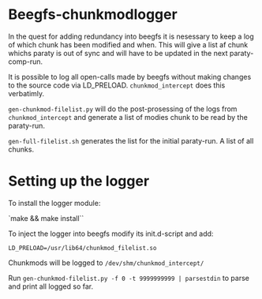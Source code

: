 Beegfs-chunkmodlogger
=====================

In the quest for adding redundancy into beegfs it is nesessary to keep a log
of which chunk has been modified and when. This will give a list af chunk whichs
paraty is out of sync and will have to be updated in the next paraty-comp-run.

It is possible to log all open-calls made by beegfs without making changes to
the source code via LD_PRELOAD. `chunkmod_intercept` does this verbatimly. 

`gen-chunkmod-filelist.py` will do the post-prosessing of the logs from
`chunkmod_intercept` and generate a list of modies chunk to be read by the
paraty-run.

`gen-full-filelist.sh` generates the list for the initial paraty-run. A list of
all chunks.

Setting up the logger
=====================

To install the logger module:

`make && make install``

To inject the logger into beegfs modify its init.d-script and add:

`LD_PRELOAD=/usr/lib64/chunkmod_filelist.so`


Chunkmods will be logged to `/dev/shm/chunkmod_intercept/`

Run `gen-chunkmod-filelist.py -f 0 -t 9999999999 | parsestdin` to parse and
print  all logged so far.


